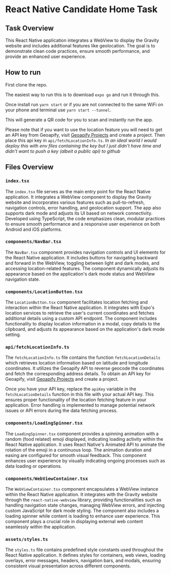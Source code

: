 # React Native Candidate Home Task

## Task Overview

This React Native application integrates a WebView to display the Gravity website and includes additional features like geolocation. The goal is to demonstrate clean code practices, ensure smooth performance, and provide an enhanced user experience.

## How to run

First clone the repo.

The easiest way to run this is to download `expo go` and run it through this.

Once install run `yarn start` or if you are not connected to the same WiFi on your phone and terminal use `yarn start --tunnel`.

This will generate a QR code for you to scan and instantly run the app.

Please note that if you want to use the location feature you will need to get an API key from Geoapify, visit [Geoapify Projects](https://myprojects.geoapify.com/projects) and create a project. Then place this api key in `api/fetchLocationInfo.ts`.
_In an ideal world I would deploy this with env files containing the key but I just didn't have time and didn't want to push a key (albeit a public api) to github_

## Files Overview

### `index.tsx`

The `index.tsx` file serves as the main entry point for the React Native application. It integrates a WebView component to display the Gravity website and incorporates various features such as pull-to-refresh, navigation controls, error handling, and geolocation support. The app also supports dark mode and adjusts its UI based on network connectivity. Developed using TypeScript, the code emphasizes clean, modular practices to ensure smooth performance and a responsive user experience on both Android and iOS platforms.

### `components/NavBar.tsx`

The `NavBar.tsx` component provides navigation controls and UI elements for the React Native application. It includes buttons for navigating backward and forward in the WebView, toggling between light and dark modes, and accessing location-related features. The component dynamically adjusts its appearance based on the application's dark mode status and WebView navigation state.

### `components/LocationButton.tsx`

The `LocationButton.tsx` component facilitates location fetching and interaction within the React Native application. It integrates with Expo's location services to retrieve the user's current coordinates and fetches additional details using a custom API endpoint. The component includes functionality to display location information in a modal, copy details to the clipboard, and adjusts its appearance based on the application's dark mode setting.

### `api/fetchLocationInfo.ts`

The `fetchLocationInfo.ts` file contains the function `fetchLocationDetails` which retrieves location information based on latitude and longitude coordinates. It utilizes the Geoapify API to reverse geocode the coordinates and fetch the corresponding address details. To obtain an API key for Geoapify, visit [Geoapify Projects](https://myprojects.geoapify.com/projects) and create a project.

Once you have your API key, replace the `apiKey` variable in the `fetchLocationDetails` function in this file with your actual API key. This ensures proper functionality of the location fetching feature in your application. Error handling is implemented to manage potential network issues or API errors during the data fetching process.

### `components/LoadingSpinner.tsx`

The `LoadingSpinner.tsx` component provides a spinning animation with a random (food related) emoji displayed, indicating loading activity within the React Native application. It uses React Native's Animated API to animate the rotation of the emoji in a continuous loop. The animation duration and easing are configured for smooth visual feedback. This component enhances user experience by visually indicating ongoing processes such as data loading or operations.

### `components/WebViewContainer.tsx`

The `WebViewContainer.tsx` component encapsulates a WebView instance within the React Native application. It integrates with the Gravity website through the `react-native-webview` library, providing functionalities such as handling navigation state changes, managing WebView errors, and injecting custom JavaScript for dark mode styling. The component also includes a loading spinner while content is loading to enhance user experience. This component plays a crucial role in displaying external web content seamlessly within the application.

### `assets/styles.ts`

The `styles.ts` file contains predefined style constants used throughout the React Native application. It defines styles for containers, web views, loading overlays, error messages, headers, navigation bars, and modals, ensuring consistent visual presentation across different components.
